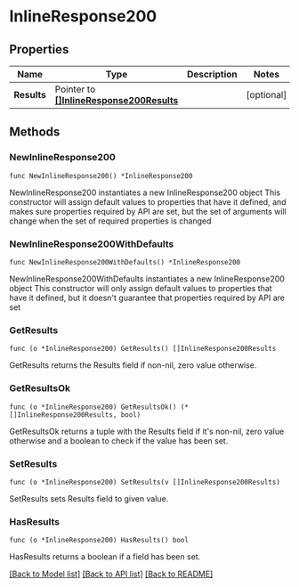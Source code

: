 # InlineResponse200

## Properties

Name | Type | Description | Notes
------------ | ------------- | ------------- | -------------
**Results** | Pointer to [**[]InlineResponse200Results**](InlineResponse200Results.md) |  | [optional] 

## Methods

### NewInlineResponse200

`func NewInlineResponse200() *InlineResponse200`

NewInlineResponse200 instantiates a new InlineResponse200 object
This constructor will assign default values to properties that have it defined,
and makes sure properties required by API are set, but the set of arguments
will change when the set of required properties is changed

### NewInlineResponse200WithDefaults

`func NewInlineResponse200WithDefaults() *InlineResponse200`

NewInlineResponse200WithDefaults instantiates a new InlineResponse200 object
This constructor will only assign default values to properties that have it defined,
but it doesn't guarantee that properties required by API are set

### GetResults

`func (o *InlineResponse200) GetResults() []InlineResponse200Results`

GetResults returns the Results field if non-nil, zero value otherwise.

### GetResultsOk

`func (o *InlineResponse200) GetResultsOk() (*[]InlineResponse200Results, bool)`

GetResultsOk returns a tuple with the Results field if it's non-nil, zero value otherwise
and a boolean to check if the value has been set.

### SetResults

`func (o *InlineResponse200) SetResults(v []InlineResponse200Results)`

SetResults sets Results field to given value.

### HasResults

`func (o *InlineResponse200) HasResults() bool`

HasResults returns a boolean if a field has been set.


[[Back to Model list]](../README.md#documentation-for-models) [[Back to API list]](../README.md#documentation-for-api-endpoints) [[Back to README]](../README.md)


